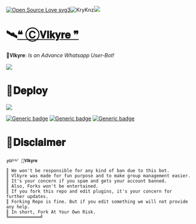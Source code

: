 [![Open Source Love svg3](https://badges.frapsoft.com/os/v3/open-source.svg?v=103)](https://github.com/ellerbrock/open-source-badges/)<img align="centre" src="https://img.shields.io/badge/Made%20for-VSCode-1f425f.svg" alt="KryKnz"/><img align="centre" src="https://img.shields.io/badge/Maintained%3F-yes-green.svg"/>

# 🛰️[❝ Ⓒ𝐕𝐥𝐤𝐲𝐫𝐞 ❞](https://Vlkyre.krakinzkon.repl.co)

🦋𝐕𝐥𝐤𝐲𝐫𝐞: _Is an Advance Whatsapp User-Bot!_

<img img src="https://i.postimg.cc/FHpT4Wjv/VlkyreGG.gif" />

# 🍂𝐃𝐞𝐩𝐥𝐨𝐲

<img align="centre" src="https://i.postimg.cc/Ss4FZVMv/Wesbite.png"/>

[![Generic badge](https://img.shields.io/badge/🚀HEROKU-purple.svg)](https://Vlkyre.krakinzkon.repl.co)
[![Generic badge](https://img.shields.io/badge/🌐WEBSITE-white.svg)](https://Vlkyre.krakinzkon.repl.co)
[![Generic badge](https://img.shields.io/badge/⛱️GROUPS-darkgreen.svg)](https://Vlkyre.krakinzkon.repl.co)

# 🍂𝐃𝐢𝐬𝐜𝐥𝐚𝐢𝐦𝐞𝐫

```
╔⧉༻ 🦋𝐕𝐥𝐤𝐲𝐫𝐞
║ We won't be responsible for any kind of ban due to this bot.
║ Vlkyre was made for fun purpose and to make group management easier.
║ It's your concern if you spam and gets your account banned.
║ Also, Forks won't be entertained.
║ If you fork this repo and edit plugins, it's your concern for further updates.
║ Forking Repo is fine. But if you edit something we will not provide any help.
║ In short, Fork At Your Own Risk.
╚════════════╝
```
